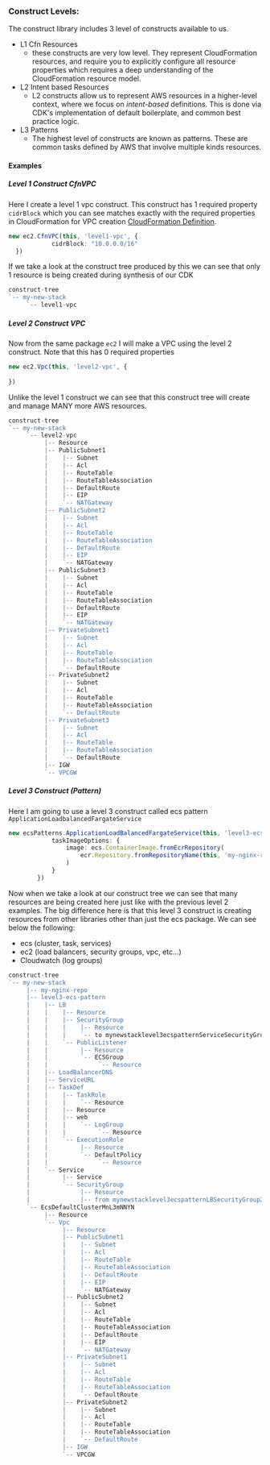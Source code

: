 ### Construct Levels:

The construct library includes 3 level of constructs available to us.

- L1 Cfn Resources
    - these constructs are very low level. They represent CloudFormation resources, and require you to explicitly configure all resource properties which requires a deep
      understanding of the CloudFormation resource model.
- L2 Intent based Resources
    - L2 constructs allow us to represent AWS resources in a higher-level context, where we focus on *intent-based* definitions. This is done via CDK's implementation of
      default boilerplate, and common best practice logic.
- L3 Patterns
    - The highest level of constructs are known as patterns. These are common tasks defined by AWS that involve multiple kinds resources.


#### Examples
##### Level 1 Construct CfnVPC
Here I create a level 1 vpc construct. This construct has 1 required property `cidrBlock` which you can see matches exactly with the required properties in CloudFormation for
VPC creation <a href="https://docs.aws.amazon.com/AWSCloudFormation/latest/UserGuide/aws-resource-ec2-vpc.html">CloudFormation Definition</a>.
```typescript
new ec2.CfnVPC(this, 'level1-vpc', {
            cidrBlock: "10.0.0.0/16"
  })
```
If we take a look at the construct tree produced by this we can see that only 1 resource is being created during synthesis of our CDK
```typescript
construct-tree
`-- my-new-stack
     `-- level1-vpc

```
##### Level 2 Construct VPC
Now from the same package `ec2` I will make a VPC using the level 2 construct. Note that this has 0 required properties
```typescript
new ec2.Vpc(this, 'level2-vpc', {
    
})
```
Unlike the level 1 construct we can see that this construct tree will create and manage MANY more AWS resources.
```typescript
construct-tree
`-- my-new-stack
     `-- level2-vpc
          |-- Resource
          |-- PublicSubnet1
          |    |-- Subnet
          |    |-- Acl
          |    |-- RouteTable
          |    |-- RouteTableAssociation
          |    |-- DefaultRoute
          |    |-- EIP
          |    `-- NATGateway
          |-- PublicSubnet2
          |    |-- Subnet
          |    |-- Acl
          |    |-- RouteTable
          |    |-- RouteTableAssociation
          |    |-- DefaultRoute
          |    |-- EIP
          |    `-- NATGateway
          |-- PublicSubnet3
          |    |-- Subnet
          |    |-- Acl
          |    |-- RouteTable
          |    |-- RouteTableAssociation
          |    |-- DefaultRoute
          |    |-- EIP
          |    `-- NATGateway
          |-- PrivateSubnet1
          |    |-- Subnet
          |    |-- Acl
          |    |-- RouteTable
          |    |-- RouteTableAssociation
          |    `-- DefaultRoute
          |-- PrivateSubnet2
          |    |-- Subnet
          |    |-- Acl
          |    |-- RouteTable
          |    |-- RouteTableAssociation
          |    `-- DefaultRoute
          |-- PrivateSubnet3
          |    |-- Subnet
          |    |-- Acl
          |    |-- RouteTable
          |    |-- RouteTableAssociation
          |    `-- DefaultRoute
          |-- IGW
          `-- VPCGW

```
##### Level 3 Construct (Pattern)
Here I am going to use a level 3 construct called ecs pattern `ApplicationLoadbalancedFargateService`
```typescript
new ecsPatterns.ApplicationLoadBalancedFargateService(this, 'level3-ecs-pattern', {
            taskImageOptions: {
                image: ecs.ContainerImage.fromEcrRepository(
                    ecr.Repository.fromRepositoryName(this, 'my-nginx-repo', 'nginx')
                )
            }
        })
```
Now when we take a look at our construct tree we can see that many resources are being created here just like with the previous level 2 examples. The big
difference here is that this level 3 construct is creating resources from other libraries other than just the ecs package. We can see below the following:

- ecs (cluster, task, services)
- ec2 (load balancers, security groups, vpc, etc...)
- Cloudwatch (log groups)
```typescript
construct-tree
`-- my-new-stack
     |-- my-nginx-repo
     |-- level3-ecs-pattern
     |    |-- LB
     |    |    |-- Resource
     |    |    |-- SecurityGroup
     |    |    |    |-- Resource
     |    |    |    `-- to mynewstacklevel3ecspatternServiceSecurityGroup4E669D7C:80
     |    |    `-- PublicListener
     |    |         |-- Resource
     |    |         `-- ECSGroup
     |    |              `-- Resource
     |    |-- LoadBalancerDNS
     |    |-- ServiceURL
     |    |-- TaskDef
     |    |    |-- TaskRole
     |    |    |    `-- Resource
     |    |    |-- Resource
     |    |    |-- web
     |    |    |    `-- LogGroup
     |    |    |         `-- Resource
     |    |    `-- ExecutionRole
     |    |         |-- Resource
     |    |         `-- DefaultPolicy
     |    |              `-- Resource
     |    `-- Service
     |         |-- Service
     |         `-- SecurityGroup
     |              |-- Resource
     |              |-- from mynewstacklevel3ecspatternLBSecurityGroup2A462752:80
     `-- EcsDefaultClusterMnL3mNNYN
          |-- Resource
          `-- Vpc
               |-- Resource
               |-- PublicSubnet1
               |    |-- Subnet
               |    |-- Acl
               |    |-- RouteTable
               |    |-- RouteTableAssociation
               |    |-- DefaultRoute
               |    |-- EIP
               |    `-- NATGateway
               |-- PublicSubnet2
               |    |-- Subnet
               |    |-- Acl
               |    |-- RouteTable
               |    |-- RouteTableAssociation
               |    |-- DefaultRoute
               |    |-- EIP
               |    `-- NATGateway
               |-- PrivateSubnet1
               |    |-- Subnet
               |    |-- Acl
               |    |-- RouteTable
               |    |-- RouteTableAssociation
               |    `-- DefaultRoute
               |-- PrivateSubnet2
               |    |-- Subnet
               |    |-- Acl
               |    |-- RouteTable
               |    |-- RouteTableAssociation
               |    `-- DefaultRoute
               |-- IGW
               `-- VPCGW

```
